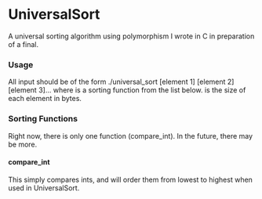 # UniversalSort
A universal sorting algorithm using polymorphism I wrote in C in preparation of a final.

### Usage
All input should be of the form ./universal_sort <function> <size> [element 1] [element 2] [element 3]... where <function> is a sorting function from the list below. <size> is the size of each element in bytes.

### Sorting Functions
Right now, there is only one function (compare_int). In the future, there may be more.

#### compare_int
This simply compares ints, and will order them from lowest to highest when used in UniversalSort.
